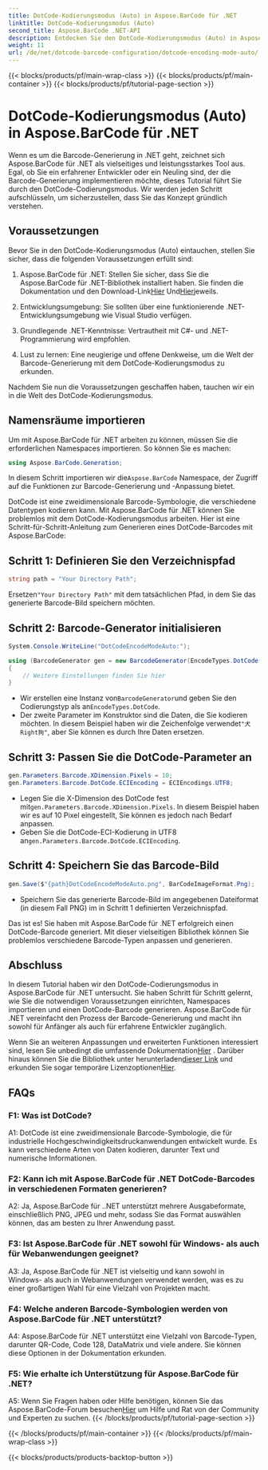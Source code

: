 ```yaml
---
title: DotCode-Kodierungsmodus (Auto) in Aspose.BarCode für .NET
linktitle: DotCode-Kodierungsmodus (Auto)
second_title: Aspose.BarCode .NET-API
description: Entdecken Sie den DotCode-Kodierungsmodus (Auto) in Aspose.BarCode für .NET, einem leistungsstarken Tool zur Barcode-Generierung. Erfahren Sie Schritt für Schritt, wie Sie DotCode-Barcodes generieren. Sehen Sie sich die Dokumentation an, laden Sie die Bibliothek herunter und erhalten Sie temporäre Lizenzen.
weight: 11
url: /de/net/dotcode-barcode-configuration/dotcode-encoding-mode-auto/
---
```


{{< blocks/products/pf/main-wrap-class >}}
{{< blocks/products/pf/main-container >}}
{{< blocks/products/pf/tutorial-page-section >}}

# DotCode-Kodierungsmodus (Auto) in Aspose.BarCode für .NET

Wenn es um die Barcode-Generierung in .NET geht, zeichnet sich Aspose.BarCode für .NET als vielseitiges und leistungsstarkes Tool aus. Egal, ob Sie ein erfahrener Entwickler oder ein Neuling sind, der die Barcode-Generierung implementieren möchte, dieses Tutorial führt Sie durch den DotCode-Codierungsmodus. Wir werden jeden Schritt aufschlüsseln, um sicherzustellen, dass Sie das Konzept gründlich verstehen.

## Voraussetzungen

Bevor Sie in den DotCode-Kodierungsmodus (Auto) eintauchen, stellen Sie sicher, dass die folgenden Voraussetzungen erfüllt sind:

1.  Aspose.BarCode für .NET: Stellen Sie sicher, dass Sie die Aspose.BarCode für .NET-Bibliothek installiert haben. Sie finden die Dokumentation und den Download-Link[Hier](https://reference.aspose.com/barcode/net/) Und[Hier](https://releases.aspose.com/barcode/net/)jeweils.

2. Entwicklungsumgebung: Sie sollten über eine funktionierende .NET-Entwicklungsumgebung wie Visual Studio verfügen.

3. Grundlegende .NET-Kenntnisse: Vertrautheit mit C#- und .NET-Programmierung wird empfohlen.

4. Lust zu lernen: Eine neugierige und offene Denkweise, um die Welt der Barcode-Generierung mit dem DotCode-Kodierungsmodus zu erkunden.

Nachdem Sie nun die Voraussetzungen geschaffen haben, tauchen wir ein in die Welt des DotCode-Kodierungsmodus.

## Namensräume importieren

Um mit Aspose.BarCode für .NET arbeiten zu können, müssen Sie die erforderlichen Namespaces importieren. So können Sie es machen:

```csharp
using Aspose.BarCode.Generation;
```

 In diesem Schritt importieren wir die`Aspose.BarCode` Namespace, der Zugriff auf die Funktionen zur Barcode-Generierung und -Anpassung bietet.

DotCode ist eine zweidimensionale Barcode-Symbologie, die verschiedene Datentypen kodieren kann. Mit Aspose.BarCode für .NET können Sie problemlos mit dem DotCode-Kodierungsmodus arbeiten. Hier ist eine Schritt-für-Schritt-Anleitung zum Generieren eines DotCode-Barcodes mit Aspose.BarCode:

## Schritt 1: Definieren Sie den Verzeichnispfad

```csharp
string path = "Your Directory Path";
```

 Ersetzen`"Your Directory Path"` mit dem tatsächlichen Pfad, in dem Sie das generierte Barcode-Bild speichern möchten.

## Schritt 2: Barcode-Generator initialisieren

```csharp
System.Console.WriteLine("DotCodeEncodeModeAuto:");

using (BarcodeGenerator gen = new BarcodeGenerator(EncodeTypes.DotCode, "犬Right狗"))
{
    // Weitere Einstellungen finden Sie hier
}
```

-  Wir erstellen eine Instanz von`BarcodeGenerator`und geben Sie den Codierungstyp als an`EncodeTypes.DotCode`.
-  Der zweite Parameter im Konstruktor sind die Daten, die Sie kodieren möchten. In diesem Beispiel haben wir die Zeichenfolge verwendet`"犬Right狗"`, aber Sie können es durch Ihre Daten ersetzen.

## Schritt 3: Passen Sie die DotCode-Parameter an

```csharp
gen.Parameters.Barcode.XDimension.Pixels = 10;
gen.Parameters.Barcode.DotCode.ECIEncoding = ECIEncodings.UTF8;
```

-  Legen Sie die X-Dimension des DotCode fest mit`gen.Parameters.Barcode.XDimension.Pixels`. In diesem Beispiel haben wir es auf 10 Pixel eingestellt, Sie können es jedoch nach Bedarf anpassen.
-  Geben Sie die DotCode-ECI-Kodierung in UTF8 an`gen.Parameters.Barcode.DotCode.ECIEncoding`.

## Schritt 4: Speichern Sie das Barcode-Bild

```csharp
gen.Save($"{path}DotCodeEncodeModeAuto.png", BarCodeImageFormat.Png);
```

- Speichern Sie das generierte Barcode-Bild im angegebenen Dateiformat (in diesem Fall PNG) im in Schritt 1 definierten Verzeichnispfad.

Das ist es! Sie haben mit Aspose.BarCode für .NET erfolgreich einen DotCode-Barcode generiert. Mit dieser vielseitigen Bibliothek können Sie problemlos verschiedene Barcode-Typen anpassen und generieren.

## Abschluss

In diesem Tutorial haben wir den DotCode-Codierungsmodus in Aspose.BarCode für .NET untersucht. Sie haben Schritt für Schritt gelernt, wie Sie die notwendigen Voraussetzungen einrichten, Namespaces importieren und einen DotCode-Barcode generieren. Aspose.BarCode für .NET vereinfacht den Prozess der Barcode-Generierung und macht ihn sowohl für Anfänger als auch für erfahrene Entwickler zugänglich.

 Wenn Sie an weiteren Anpassungen und erweiterten Funktionen interessiert sind, lesen Sie unbedingt die umfassende Dokumentation[Hier](https://reference.aspose.com/barcode/net/) . Darüber hinaus können Sie die Bibliothek unter herunterladen[dieser Link](https://releases.aspose.com/barcode/net/) und erkunden Sie sogar temporäre Lizenzoptionen[Hier](https://purchase.aspose.com/temporary-license/).

## FAQs

### F1: Was ist DotCode?

A1: DotCode ist eine zweidimensionale Barcode-Symbologie, die für industrielle Hochgeschwindigkeitsdruckanwendungen entwickelt wurde. Es kann verschiedene Arten von Daten kodieren, darunter Text und numerische Informationen.

### F2: Kann ich mit Aspose.BarCode für .NET DotCode-Barcodes in verschiedenen Formaten generieren?

A2: Ja, Aspose.BarCode für ..NET unterstützt mehrere Ausgabeformate, einschließlich PNG, JPEG und mehr, sodass Sie das Format auswählen können, das am besten zu Ihrer Anwendung passt.

### F3: Ist Aspose.BarCode für .NET sowohl für Windows- als auch für Webanwendungen geeignet?

A3: Ja, Aspose.BarCode für .NET ist vielseitig und kann sowohl in Windows- als auch in Webanwendungen verwendet werden, was es zu einer großartigen Wahl für eine Vielzahl von Projekten macht.

### F4: Welche anderen Barcode-Symbologien werden von Aspose.BarCode für .NET unterstützt?

A4: Aspose.BarCode für .NET unterstützt eine Vielzahl von Barcode-Typen, darunter QR-Code, Code 128, DataMatrix und viele andere. Sie können diese Optionen in der Dokumentation erkunden.

### F5: Wie erhalte ich Unterstützung für Aspose.BarCode für .NET?

 A5: Wenn Sie Fragen haben oder Hilfe benötigen, können Sie das Aspose.BarCode-Forum besuchen[Hier](https://forum.aspose.com/c/barcode/13) um Hilfe und Rat von der Community und Experten zu suchen.
{{< /blocks/products/pf/tutorial-page-section >}}

{{< /blocks/products/pf/main-container >}}
{{< /blocks/products/pf/main-wrap-class >}}

{{< blocks/products/products-backtop-button >}}

